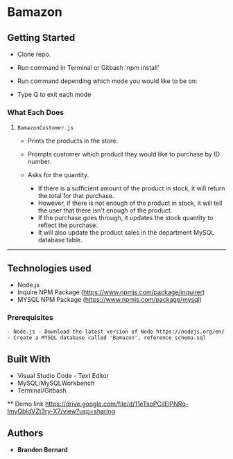 # Bamazon


## Getting Started

- Clone repo.
- Run command in Terminal or Gitbash 'npm install'
- Run command depending which mode you would like to be on:
  
- Type Q to exit each mode

### What Each Does

1. `BamazonCustomer.js`

    * Prints the products in the store.

    * Prompts customer which product they would like to purchase by ID number.

    * Asks for the quantity.

      * If there is a sufficient amount of the product in stock, it will return the total for that purchase.
      * However, if there is not enough of the product in stock, it will tell the user that there isn't enough of the product.
      * If the purchase goes through, it updates the stock quantity to reflect the purchase.
      * It will also update the product sales in the department MySQL database table.

-----------------------

## Technologies used
- Node.js
- Inquire NPM Package (https://www.npmjs.com/package/inquirer)
- MYSQL NPM Package (https://www.npmjs.com/package/mysql)

### Prerequisites

```
- Node.js - Download the latest version of Node https://nodejs.org/en/
- Create a MYSQL database called 'Bamazon', reference schema.sql
```

## Built With

* Visual Studio Code - Text Editor
* MySQL/MySQLWorkbench
* Terminal/Gitbash


** Demo link 
https://drive.google.com/file/d/11eTsoPCiIElPNRq-ImyQbIdVZt3ry-X7/view?usp=sharing

## Authors

* **Brandon Bernard** 